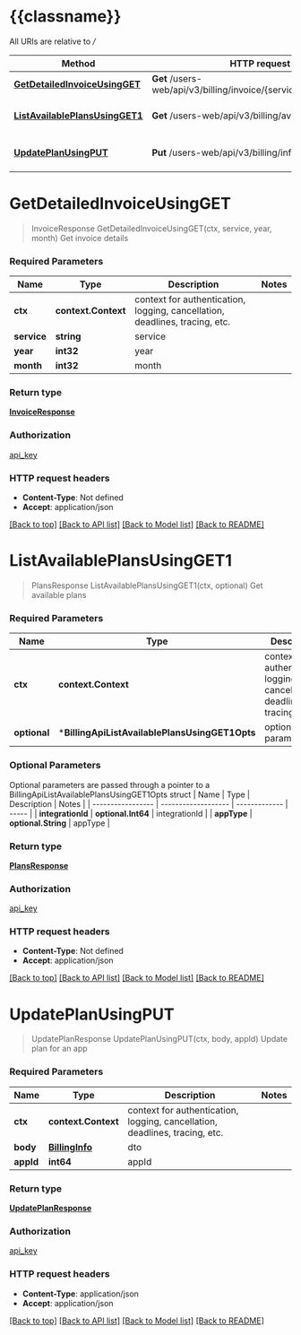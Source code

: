 # {{classname}}

All URIs are relative to */*

| Method                                                                       | HTTP request                                                       | Description            |
| ---------------------------------------------------------------------------- | ------------------------------------------------------------------ | ---------------------- |
| [**GetDetailedInvoiceUsingGET**](BillingApi.md#GetDetailedInvoiceUsingGET)   | **Get** /users-web/api/v3/billing/invoice/{service}/{year}/{month} | Get invoice details    |
| [**ListAvailablePlansUsingGET1**](BillingApi.md#ListAvailablePlansUsingGET1) | **Get** /users-web/api/v3/billing/availablePlans                   | Get available plans    |
| [**UpdatePlanUsingPUT**](BillingApi.md#UpdatePlanUsingPUT)                   | **Put** /users-web/api/v3/billing/info/{appId}                     | Update plan for an app |

# **GetDetailedInvoiceUsingGET**

> InvoiceResponse GetDetailedInvoiceUsingGET(ctx, service, year, month)
Get invoice details

### Required Parameters

| Name        | Type                | Description                                                                 | Notes |
| ----------- | ------------------- | --------------------------------------------------------------------------- | ----- |
| **ctx**     | **context.Context** | context for authentication, logging, cancellation, deadlines, tracing, etc. |
| **service** | **string**          | service                                                                     |
| **year**    | **int32**           | year                                                                        |
| **month**   | **int32**           | month                                                                       |

### Return type

[**InvoiceResponse**](InvoiceResponse.md)

### Authorization

[api_key](../README.md#api_key)

### HTTP request headers

- **Content-Type**: Not defined
- **Accept**: application/json

[[Back to top]](#) [[Back to API list]](../README.md#documentation-for-api-endpoints) [[Back to Model list]](../README.md#documentation-for-models) [[Back to README]](../README.md)

# **ListAvailablePlansUsingGET1**

> PlansResponse ListAvailablePlansUsingGET1(ctx, optional)
Get available plans

### Required Parameters

| Name         | Type                                           | Description                                                                 | Notes                |
| ------------ | ---------------------------------------------- | --------------------------------------------------------------------------- | -------------------- |
| **ctx**      | **context.Context**                            | context for authentication, logging, cancellation, deadlines, tracing, etc. |
| **optional** | ***BillingApiListAvailablePlansUsingGET1Opts** | optional parameters                                                         | nil if no parameters |

### Optional Parameters

Optional parameters are passed through a pointer to a BillingApiListAvailablePlansUsingGET1Opts struct
| Name              | Type                | Description   | Notes |
| ----------------- | ------------------- | ------------- | ----- |
| **integrationId** | **optional.Int64**  | integrationId |
| **appType**       | **optional.String** | appType       |

### Return type

[**PlansResponse**](PlansResponse.md)

### Authorization

[api_key](../README.md#api_key)

### HTTP request headers

- **Content-Type**: Not defined
- **Accept**: application/json

[[Back to top]](#) [[Back to API list]](../README.md#documentation-for-api-endpoints) [[Back to Model list]](../README.md#documentation-for-models) [[Back to README]](../README.md)

# **UpdatePlanUsingPUT**

> UpdatePlanResponse UpdatePlanUsingPUT(ctx, body, appId)
Update plan for an app

### Required Parameters

| Name      | Type                              | Description                                                                 | Notes |
| --------- | --------------------------------- | --------------------------------------------------------------------------- | ----- |
| **ctx**   | **context.Context**               | context for authentication, logging, cancellation, deadlines, tracing, etc. |
| **body**  | [**BillingInfo**](BillingInfo.md) | dto                                                                         |
| **appId** | **int64**                         | appId                                                                       |

### Return type

[**UpdatePlanResponse**](UpdatePlanResponse.md)

### Authorization

[api_key](../README.md#api_key)

### HTTP request headers

- **Content-Type**: application/json
- **Accept**: application/json

[[Back to top]](#) [[Back to API list]](../README.md#documentation-for-api-endpoints) [[Back to Model list]](../README.md#documentation-for-models) [[Back to README]](../README.md)
